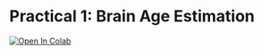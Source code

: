 # Practical 1: Brain Age Estimation

[![Open In Colab](https://colab.research.google.com/assets/colab-badge.svg)](https://colab.research.google.com/github/marteczkah/aim-practical-1-brain-age-estimation/blob/main/main.ipynb)
